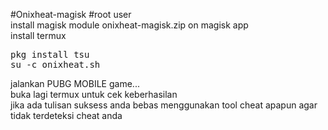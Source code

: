 #Onixheat-magisk
#root user <br>
install magisk module onixheat-magisk.zip on magisk app <br>
install termux <br>
<pre>
pkg install tsu
su -c onixheat.sh
</pre>
jalankan PUBG MOBILE game... <br>
buka lagi termux untuk cek keberhasilan <br>
jika ada tulisan suksess anda bebas menggunakan tool cheat apapun agar tidak terdeteksi cheat anda<br>
